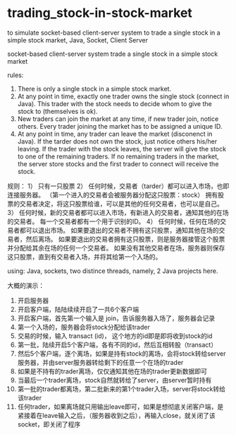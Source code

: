 # trading_stock-in-stock-market
to simulate socket-based client-server system to trade a single stock in a simple stock market, Java, Socket, Client Server

socket-based client-server system trade a single stock in a simple stock market

rules:
1) There is only a single stock in a simple stock market.
2) At any point in time, exactly one trader owns the single stock (connect in Java).
This trader with the stock needs to decide whom to give the stock to (themselves is ok).
3) New traders can join the market at any time, if new trader join, notice others.
Every trader joining the market has to be assigned a unique ID.
4) At any point in time, any trader can leave the market (disconenct in Java).
If the tarder does not own the stock, just notice others his/her leaving.
If the trader with the stock leaves, the server will give the stock to one of the remaining traders.
If no remaining traders in the market, the server store stocks and the first trader to connect will receive the stock.

规则：
1） 只有一只股票
2） 任何时候，交易者（tarder）都可以进入市场，也即连接服务器。
（第一个进入的交易者会被服务器分配这只股票：stock）
拥有股票的交易者决定，将这只股票给谁，可以是其他的任何交易者，也可以是自己。
3） 任何时候，新的交易者都可以进入市场，有新进入的交易者，通知其他的在场的交易者。
每一个交易者都有一个用于识别的ID。
4） 任何时候，任何在场的交易者都可以退出市场。
如果要退出的交易者不拥有这只股票，通知其他在场的交易者，然后离场。
如果要退出的交易者拥有这只股票，则是服务器接管这个股票并分配给其余在场的任何一个交易者。
如果没有其他交易者在场，服务器则保存这只股票，直到有交易者入场，并将其给第一个入场的。

using:
Java, sockets, two distince threads, namely, 2 Java projects here.

大概的演示：
1. 开启服务器
2. 开启客户端，陆陆续续开启了一共6个客户端
3. 开启客户端，首先第一个输入是 join，告诉服务器入场了，服务器会记录
4. 第一个入场的，服务器会将stock分配给该trader
5. 交易的时候，输入 transact (id)， 这个地方的id即是即将收到stock的id
6. 第一批，陆续开启5个客户端，各有不同的id，然后互相转股（transact）
7. 然后5个客户端，逐个离场，如果是持有stock的离场，会将stock转给server服务器，并由server服务器转给剩下的任意一个在场的trader
8. 如果是不持有的trader离场，仅仅通知其他在场的trader更新数据即可
9. 当最后一个trader离场，stock自然就转给了server，由server暂时持有
10. 第一批的trader都离场，第二批新来的第1个trader入场，server将stock转给该trader
11. 任何trader，如果离场就只用输出leave即可，如果是想彻底关闭客户端，是紧接着在leave输入之后，（服务器收到之后），再输入close，就关闭了该socket，即关闭了程序
